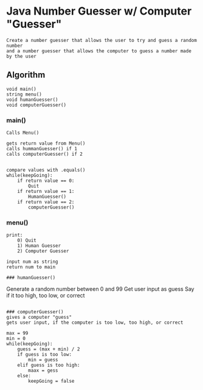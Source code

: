 # Java Number Guesser w/ Computer "Guesser"
```
Create a number guesser that allows the user to try and guess a random number
and a number guesser that allows the computer to guess a number made by the user
```

## Algorithm

```
void main()
string menu()
void humanGuesser()
void computerGuesser()
```

### main()
```
Calls Menu()

gets return value from Menu()
calls hummanGuesser() if 1 
calls computerGuesser() if 2


compare values with .equals()
while(keepGoing):
	if return value == 0:
		Quit
	if return value == 1:
		HumanGuesser()
	if return value == 2:
		computerGuesser()
```

### menu()
```
print:
	0) Quit
	1) Human Guesser
	2) Computer Guesser

input num as string
return num to main

### humanGuesser()
```
Generate a random number between 0 and 99
Get user input as guess
Say if it too high, too low, or correct
```

### computerGuesser()
gives a computer "guess"
gets user input, if the computer is too low, too high, or correct

max = 99
min = 0
while(keepGoing):
	guess = (max + min) / 2
	if guess is too low:
		min = guess
	elif guess is too high:
		maax = gess
	else:
		keepGoing = false

